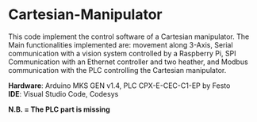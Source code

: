 # Cartesian-Manipulator

This code implement the control software of a Cartesian manipulator. The Main functionalities implemented are: movement along 3-Axis, Serial communication with a vision system controlled by a Raspberry Pi, SPI Communication with an Ethernet controller and two heather, and Modbus communication with the PLC controlling the Cartesian manipulator.

<b>Hardware</b>: Arduino MKS GEN v1.4, PLC CPX-E-CEC-C1-EP by Festo<br>
<b>IDE</b>: Visual Studio Code, Codesys
 
 <b>N.B. = The PLC part is missing</b>
